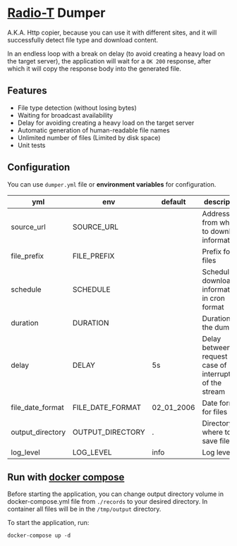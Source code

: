 # [Radio-T](https://radio-t.com/) Dumper

A.K.A. Http copier, because you can use it with different
sites, and it will successfully detect file type and download
content.

In an endless loop with a break on delay
(to avoid creating a heavy load on the target server),
the application will wait for a `OK 200` response, after which it will copy the response
body into the generated file.

## Features

* File type detection (without losing bytes)
* Waiting for broadcast availability
* Delay for avoiding creating a heavy load on the target server
* Automatic generation of human-readable file names
* Unlimited number of files (Limited by disk space)
* Unit tests

## Configuration

You can use `dumper.yml` file or **environment variables** for
configuration.

| yml              | env              | default    | description                                                 |
|------------------|------------------|------------|-------------------------------------------------------------|
| source_url       | SOURCE_URL       |            | Address from where to download information                  |
| file_prefix      | FILE_PREFIX      |            | Prefix for files                                            |
| schedule         | SCHEDULE         |            | Schedule for downloading information in cron format         |
| duration         | DURATION         |            | Duration of the dump                                        |
| delay            | DELAY            | 5s         | Delay between request in case of interruption of the stream |
| file_date_format | FILE_DATE_FORMAT | 02_01_2006 | Date format for files                                       |
| output_directory | OUTPUT_DIRECTORY | .          | Directory where to save files                               |
| log_level        | LOG_LEVEL        | info       | Log level                                                   |

## Run with [docker compose](https://docs.docker.com/compose/)

Before starting the application, you can change output
directory volume in docker-compose.yml file from `./records`
to your desired directory.
In container all files will be
in the `/tmp/output` directory.

To start the application, run:

```shell
docker-compose up -d
```
